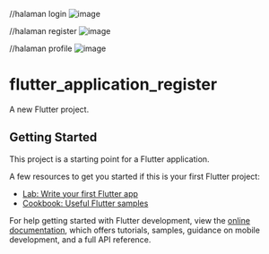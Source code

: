 //halaman login 
![image](https://github.com/user-attachments/assets/3687b9d0-2b44-454e-9a4f-328d8cbfd29d)

//halaman register
![image](https://github.com/user-attachments/assets/7413e466-e77c-49ec-b79b-5cd7ea7f83b0)

//halaman profile
![image](https://github.com/user-attachments/assets/080cdf24-41d1-468c-a6a8-247c226a0509)




# flutter_application_register

A new Flutter project.

## Getting Started

This project is a starting point for a Flutter application.

A few resources to get you started if this is your first Flutter project:

- [Lab: Write your first Flutter app](https://docs.flutter.dev/get-started/codelab)
- [Cookbook: Useful Flutter samples](https://docs.flutter.dev/cookbook)

For help getting started with Flutter development, view the
[online documentation](https://docs.flutter.dev/), which offers tutorials,
samples, guidance on mobile development, and a full API reference.
